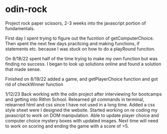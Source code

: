 # odin-rock
Project rock paper scissors, 2-3 weeks into the javascript portion of fundamentals.

First day I spent trying to figure out the fucntion of getComputerChoice.
Then spent the next few days pracitcing and making functions, if statements etc. because I was stuck on how to do a playRound funciton.

On 8/18/22 spent half of the time trying to make my own function but was finding no success. I began to look up solutions online 
and found a solution that made sense.  

Finished on 8/19/22 added a game, and getPlayerChoice function and got rid of checkWinner function

1/12/23
Back working with the odin project after interviewing for bootcamps and getting into Rithm School. Relearned git commands in terminal, relearned html and css since I have not used in a long time. Added a css style sheet were I designed the website. Started working on re coding my javascript to work on DOM manipulation. Able to update player choice and computer choice mystery boxes with updated images. Next time will need to work on scoring and ending the game with a score of >5.